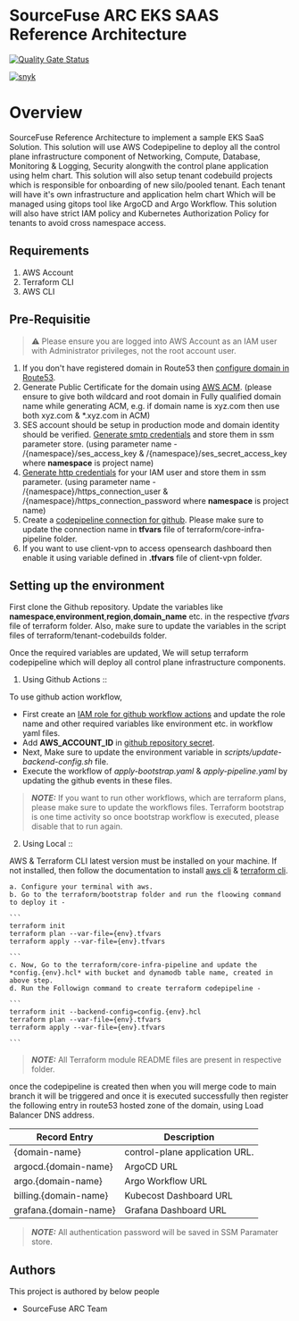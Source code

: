 # SourceFuse ARC EKS SAAS Reference Architecture

<p align="center">
<a href="[![Quality Gate Status](https://sonarcloud.io/api/project_badges/measure?project=sourcefuse_terraform-aws-arc-eks-saas&metric=alert_status&token=753087a003438b8bb11e624ea44302d9044d428e)](https://sonarcloud.io/summary/new_code?id=sourcefuse_terraform-aws-arc-eks-saas)">
</a>
</p>

[![Quality Gate Status](https://sonarcloud.io/api/project_badges/measure?project=sourcefuse_terraform-aws-arc-eks-saas&metric=alert_status&token=753087a003438b8bb11e624ea44302d9044d428e)](https://sonarcloud.io/summary/new_code?id=sourcefuse_terraform-aws-arc-eks-saas)

[![snyk](https://github.com/sourcefuse/terraform-aws-arc-eks-saas/actions/workflows/synk.yaml/badge.svg)](https://github.com/sourcefuse/terraform-aws-arc-eks-saas/actions/workflows/synk.yaml)

# Overview

SourceFuse Reference Architecture to implement a sample EKS SaaS Solution. This solution will use AWS Codepipeline to deploy all the control plane infrastructure component of Networking, Compute, Database, Monitoring & Logging, Security alongwith the control plane application using helm chart. This solution will also setup tenant codebuild projects which is responsible for onboarding of new silo/pooled tenant. Each tenant will have it's own infrastructure and application helm chart Which will be managed using gitops tool like ArgoCD and Argo Workflow. This solution will also have strict IAM policy and Kubernetes Authorization Policy for tenants to avoid cross namespace access. 

## Requirements

1. AWS Account 
2. Terraform CLI
3. AWS CLI


## Pre-Requisitie

> :warning: Please ensure you are logged into AWS Account as an IAM user with Administrator privileges, not the root account user.

1. If you don't have registered domain in Route53 then [configure domain in Route53](https://docs.aws.amazon.com/Route53/latest/DeveloperGuide/domain-register.html).
2. Generate Public Certificate for the domain using [AWS ACM](https://docs.aws.amazon.com/acm/latest/userguide/gs-acm-request-public.html). (please ensure to give both wildcard and root domain in Fully qualified domain name while generating ACM, e.g. if domain name is xyz.com then use both xyz.com & *.xyz.com in ACM)
3. SES account should be setup in production mode and domain identity should be verified. [Generate smtp credentials](https://docs.aws.amazon.com/ses/latest/dg/smtp-credentials.html) and store them in ssm parameter store. (using parameter name - /{namespace}/ses_access_key & /{namespace}/ses_secret_access_key where **namespace** is project name)
4. [Generate http credentials](https://docs.aws.amazon.com/codecommit/latest/userguide/setting-up-gc.html#setting-up-gc-iam) for your IAM user and store them in ssm parameter. (using parameter name - /{namespace}/https_connection_user & /{namespace}/https_connection_password where **namespace** is project name)
5. Create a [codepipeline connection for github](https://docs.aws.amazon.com/codepipeline/latest/userguide/connections-github.html). Please make sure to update the connection name in **tfvars** file of terraform/core-infra-pipeline folder.
6. If you want to use client-vpn to access opensearch dashboard then enable it using variable defined in **.tfvars** file of client-vpn folder.


## Setting up the environment

First clone the Github repository. Update the variables like **namespace**,**environment**,**region**,**domain_name** etc. in the respective *tfvars* file of terraform folder. Also, make sure to update the variables in the script files of terraform/tenant-codebuilds folder.

Once the required variables are updated, We will setup terraform codepipeline which will deploy all control plane infrastructure components.

1. Using Github Actions :: 

To use github action workflow,

* First create an [IAM role for github workflow actions](https://aws.amazon.com/blogs/security/use-iam-roles-to-connect-github-actions-to-actions-in-aws/) and update the role name and other required variables like environment etc. in workflow yaml files.
* Add **AWS_ACCOUNT_ID** in [github repository secret](https://docs.github.com/en/actions/security-guides/using-secrets-in-github-actions).
* Next, Make sure to update the environment variable in *scripts/update-backend-config.sh* file.
* Execute the workflow of *apply-bootstrap.yaml* & *apply-pipeline.yaml* by updating the github events in these files.


> **_NOTE:_** If you want to run other workflows, which are terraform plans, please make sure to update the workflows files. Terraform bootstrap is one time activity so once bootstrap workflow is executed, please disable that to run again.


2. Using Local ::

AWS & Terraform CLI latest version must be installed on your machine. If not installed, then follow the documentation to install [aws cli](https://docs.aws.amazon.com/cli/latest/userguide/getting-started-install.html) & [terraform cli](https://developer.hashicorp.com/terraform/tutorials/aws-get-started/install-cli).

    a. Configure your terminal with aws.
    b. Go to the terraform/bootstrap folder and run the floowing command to deploy it - 

    ```
    terraform init
    terraform plan --var-file={env}.tfvars
    terraform apply --var-file={env}.tfvars

    ```
    c. Now, Go to the terraform/core-infra-pipeline and update the *config.{env}.hcl* with bucket and dynamodb table name, created in above step. 
    d. Run the Followign command to create terraform codepipeline - 

    ```
    terraform init --backend-config=config.{env}.hcl
    terraform plan --var-file={env}.tfvars
    terraform apply --var-file={env}.tfvars

    ```
> **_NOTE:_** All Terraform module README files are present in respective folder.


once the codepipeline is created then when you will merge code to main branch it will be triggered and once it is executed successfully then register the following entry in route53 hosted zone of the domain, using Load Balancer DNS address.

| Record Entry          | Description                     |
|-----------------------|---------------------------------|
| {domain-name}         | control-plane application URL.  |
| argocd.{domain-name}  | ArgoCD URL                      |
| argo.{domain-name}    | Argo Workflow URL               |
| billing.{domain-name} | Kubecost Dashboard URL          |
| grafana.{domain-name} | Grafana Dashboard URL           |

> **_NOTE:_** All authentication password will be saved in SSM Paramater store.



## Authors

This project is authored by below people

- SourceFuse ARC Team




